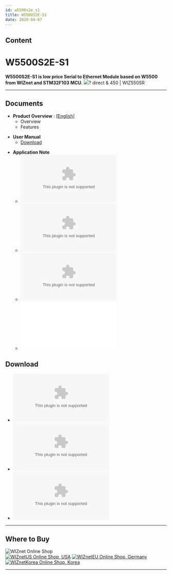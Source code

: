 ```yaml
---
id: w5500s2e_s1
title: W5500S2E-S1
date: 2020-04-07
---
```


## Content

# W5500S2E-S1

**W5500S2E-S1 is low price Serial to Ethernet Module based on W5500 from
WIZnet and STM32F103 MCU.**
![](/{{/products/w5500s2e-z1/500k_w5500s2e_s1.jpg)? direct & 450 |
WIZ550SR

-----

## Documents

  - **Product Overview** :
    [[English](../W5500S2E-Z1/Overview-[EN].md)] 
      - Overview
      - Features

<!-- end list -->

  - **User Manual**
      - [Download](https://www.wizse.com/w5500s2e/#)

<!-- end list -->

  - **Application Note**
      - ![Guideline for configuring TCP
        Server](/products/w5500s2e-z1/guideline_for_configure_the_s2e_as_tcp_server_by_mcu_v1.1.zip)
      - ![Guideline for configuring UDP
        mode](/products/w5500s2e-z1/guideline_for_configuring_the_s2e_into_udp_mode_by_mcu_v1.1.zip)
      - ![Guideline for configuring TCP
        Client](/products/w5500s2e-z1/guideline_for_configure_the_s2e_as_tcp_client_by_mcu_v1.1.zip)
      - ![Guideline for configuring multiple TCP
        Clients](/products/w5500s2e-z1/guideline_for_configuring_the_s2e_as_multiple_tcp_clients_by_mcu_v1.0_.pdf)

## Download

  - ![Firmware binary](/products/w5500s2e-z1/w5500s2e-s1_app_v2.2.zip)
  - ![Configuration Tool
    (Setup)](/products/w5500s2e-z1/wizs2e_configtool_v1.0.1.3_setup.zip)
  - ![Configuration Tool (.exe
    only)](/products/w5500s2e-z1/wizs2e_configtool_v1.0.1.3.zip)
    
-----

## Where to Buy

![WIZnet Online Shop](/products/w5500s2e-z1/buynow.png)  
[![WIZnetUS Online Shop,
USA](/products/w5500/w5500_evb/icons/dollar.png)](http://www.shopwiznet.com/)
[![WIZnetEU Online Shop,
Germany](/products/w5500/w5500_evb/icons/european-euro.png)](http://shop.wiznet.eu/)
[![WIZnetKorea Online Shop,
Korea](/products/w5500/w5500_evb/icons/won.png)](http://shop.wiznet.co.kr/)

-----
